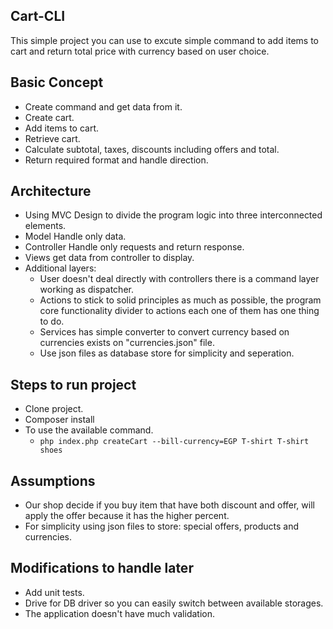 ## Cart-CLI
This simple project you can use to excute simple command to add items to cart and return total price with currency
based on user choice.

## Basic Concept
* Create command and get data from it.
* Create cart.
* Add items to cart.
* Retrieve cart.
* Calculate subtotal, taxes, discounts including offers and total.
* Return required format and handle direction.

## Architecture
* Using MVC Design to divide the program logic into three interconnected elements. 
* Model Handle only data.
* Controller Handle only requests and return response.
* Views get data from controller to display.
* Additional layers:
    * User doesn't deal directly with controllers there is a command layer working as dispatcher.
    * Actions to stick to solid principles as much as possible, the program core functionality divider to actions
        each one of them has one thing to do.
    * Services has simple converter to convert currency based on currencies exists on "currencies.json" file.
    * Use json files as database store for simplicity and seperation.

## Steps to run project
* Clone project.
* Composer install
* To use the available command.
    * `php index.php createCart --bill-currency=EGP T-shirt T-shirt shoes`

## Assumptions
* Our shop decide if you buy item that have both discount and offer, will apply the offer because it has the higher percent.
* For simplicity using json files to store: special offers, products and currencies.

## Modifications to handle later
* Add unit tests.
* Drive for DB driver so you can easily switch between available storages.
* The application doesn't have much validation. 


